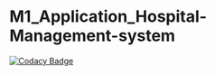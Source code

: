 # M1_Application_Hospital-Management-system

[![Codacy Badge](https://app.codacy.com/project/badge/Grade/14101b74ef594489bbdcd71721680eae)](https://www.codacy.com/gh/prassanna27/M1_Application_Hospital-Management-system/dashboard?utm_source=github.com&amp;utm_medium=referral&amp;utm_content=prassanna27/M1_Application_Hospital-Management-system&amp;utm_campaign=Badge_Grade)
